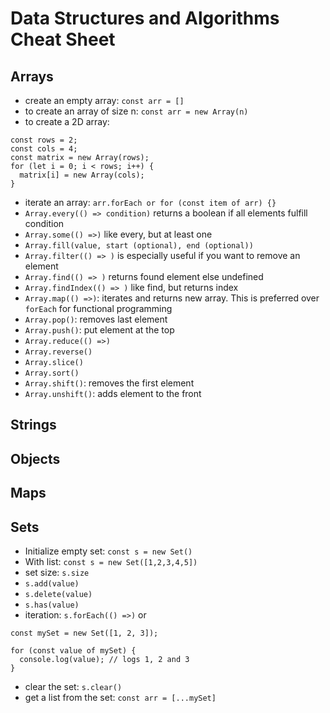 # Data Structures and Algorithms Cheat Sheet

## Arrays
- create an empty array: `const arr = []`
- to create an array of size n: `const arr = new Array(n)`
- to create a 2D array:
```
const rows = 2;
const cols = 4;
const matrix = new Array(rows);
for (let i = 0; i < rows; i++) {
  matrix[i] = new Array(cols);
}
```
- iterate an array: `arr.forEach or for (const item of arr) {}`
- `Array.every(() => condition)` returns a boolean if all elements fulfill condition
- `Array.some(() =>)` like every, but at least one
- `Array.fill(value, start (optional), end (optional))`
- `Array.filter(() => )` is especially useful if you want to remove an element
- `Array.find(() => )` returns found element else undefined
- `Array.findIndex(() => )` like find, but returns index
- `Array.map(() =>)`: iterates and returns new array. This is preferred over `forEach` for functional programming
- `Array.pop()`: removes last element
- `Array.push()`: put element at the top
- `Array.reduce(() =>)`
- `Array.reverse()`
- `Array.slice()`
- `Array.sort()`
- `Array.shift()`: removes the first element
- `Array.unshift()`: adds element to the front

## Strings

## Objects

## Maps

## Sets
- Initialize empty set: `const s = new Set()`
- With list: `const s = new Set([1,2,3,4,5])`
- set size: `s.size`
- `s.add(value)`
- `s.delete(value)`
- `s.has(value)`
- iteration: `s.forEach(() =>)` or 
```
const mySet = new Set([1, 2, 3]);

for (const value of mySet) {
  console.log(value); // logs 1, 2 and 3
}
```
- clear the set: `s.clear()`
- get a list from the set: `const arr = [...mySet]`
